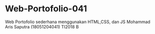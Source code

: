 # Web-Portofolio-041
Web Portofolio sederhana menggunakan HTML,CSS, dan JS
Mohammad Aris Saputra (18051204041) TI2018 B
